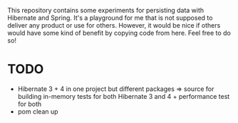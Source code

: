 This repository contains some experiments for persisting data with Hibernate and Spring. It's a playground for me that is not supposed to deliver any product or use for others. However, it would be nice if others would have some kind of benefit by copying code from here. Feel free to do so!

TODO
====

- Hibernate 3 + 4 in one project but different packages => source for building in-memory tests for both Hibernate 3 
  and 4 + performance test for both 
- pom clean up